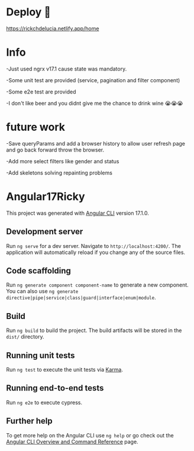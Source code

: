 
# Deploy 🚀
  https://rickchdelucia.netlify.app/home
  
# Info

-Just used ngrx v17.1 cause state was mandatory. 

-Some unit test are provided (service, pagination and filter component)

-Some e2e test are provided

-I don't like beer and you didnt give me the chance to drink wine 😭😭😭

# future work


-Save queryParams and add a browser history to allow user refresh page and go back forward throw the browser.

-Add more select filters like gender and status

-Add skeletons solving repainting problems

# Angular17Ricky

This project was generated with [Angular CLI](https://github.com/angular/angular-cli) version 17.1.0.

## Development server

Run `ng serve` for a dev server. Navigate to `http://localhost:4200/`. The application will automatically reload if you change any of the source files.

## Code scaffolding

Run `ng generate component component-name` to generate a new component. You can also use `ng generate directive|pipe|service|class|guard|interface|enum|module`.

## Build

Run `ng build` to build the project. The build artifacts will be stored in the `dist/` directory.

## Running unit tests

Run `ng test` to execute the unit tests via [Karma](https://karma-runner.github.io).

## Running end-to-end tests

Run `ng e2e` to execute cypress.

## Further help

To get more help on the Angular CLI use `ng help` or go check out the [Angular CLI Overview and Command Reference](https://angular.io/cli) page.
